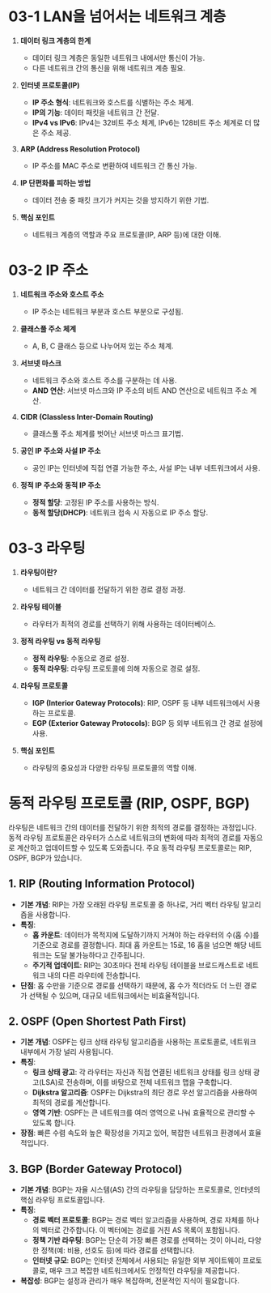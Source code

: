 # 03-1 LAN을 넘어서는 네트워크 계층

1. **데이터 링크 계층의 한계**
   - 데이터 링크 계층은 동일한 네트워크 내에서만 통신이 가능.
   - 다른 네트워크 간의 통신을 위해 네트워크 계층 필요.

2. **인터넷 프로토콜(IP)**
   - **IP 주소 형식**: 네트워크와 호스트를 식별하는 주소 체계.
   - **IP의 기능**: 데이터 패킷을 네트워크 간 전달.
   - **IPv4 vs IPv6**: IPv4는 32비트 주소 체계, IPv6는 128비트 주소 체계로 더 많은 주소 제공.

3. **ARP (Address Resolution Protocol)**
   - IP 주소를 MAC 주소로 변환하여 네트워크 간 통신 가능.

4. **IP 단편화를 피하는 방법**
   - 데이터 전송 중 패킷 크기가 커지는 것을 방지하기 위한 기법.

5. **핵심 포인트**
   - 네트워크 계층의 역할과 주요 프로토콜(IP, ARP 등)에 대한 이해.


# 03-2 IP 주소

1. **네트워크 주소와 호스트 주소**
   - IP 주소는 네트워크 부분과 호스트 부분으로 구성됨.

2. **클래스풀 주소 체계**
   - A, B, C 클래스 등으로 나누어져 있는 주소 체계.

3. **서브넷 마스크**
   - 네트워크 주소와 호스트 주소를 구분하는 데 사용.
   - **AND 연산**: 서브넷 마스크와 IP 주소의 비트 AND 연산으로 네트워크 주소 계산.

4. **CIDR (Classless Inter-Domain Routing)**
   - 클래스풀 주소 체계를 벗어난 서브넷 마스크 표기법.

5. **공인 IP 주소와 사설 IP 주소**
   - 공인 IP는 인터넷에 직접 연결 가능한 주소, 사설 IP는 내부 네트워크에서 사용.

6. **정적 IP 주소와 동적 IP 주소**
   - **정적 할당**: 고정된 IP 주소를 사용하는 방식.
   - **동적 할당(DHCP)**: 네트워크 접속 시 자동으로 IP 주소 할당.


# 03-3 라우팅

1. **라우팅이란?**
   - 네트워크 간 데이터를 전달하기 위한 경로 결정 과정.

2. **라우팅 테이블**
   - 라우터가 최적의 경로를 선택하기 위해 사용하는 데이터베이스.

3. **정적 라우팅 vs 동적 라우팅**
   - **정적 라우팅**: 수동으로 경로 설정.
   - **동적 라우팅**: 라우팅 프로토콜에 의해 자동으로 경로 설정.

4. **라우팅 프로토콜**
   - **IGP (Interior Gateway Protocols)**: RIP, OSPF 등 내부 네트워크에서 사용하는 프로토콜.
   - **EGP (Exterior Gateway Protocols)**: BGP 등 외부 네트워크 간 경로 설정에 사용.

5. **핵심 포인트**
   - 라우팅의 중요성과 다양한 라우팅 프로토콜의 역할 이해.



  

# 동적 라우팅 프로토콜 (RIP, OSPF, BGP)

라우팅은 네트워크 간의 데이터를 전달하기 위한 최적의 경로를 결정하는 과정입니다. 동적 라우팅 프로토콜은 라우터가 스스로 네트워크의 변화에 따라 최적의 경로를 자동으로 계산하고 업데이트할 수 있도록 도와줍니다. 주요 동적 라우팅 프로토콜로는 RIP, OSPF, BGP가 있습니다.

## 1. RIP (Routing Information Protocol)
- **기본 개념**: RIP는 가장 오래된 라우팅 프로토콜 중 하나로, 거리 벡터 라우팅 알고리즘을 사용합니다.
- **특징**:
  - **홉 카운트**: 데이터가 목적지에 도달하기까지 거쳐야 하는 라우터의 수(홉 수)를 기준으로 경로를 결정합니다. 최대 홉 카운트는 15로, 16 홉을 넘으면 해당 네트워크는 도달 불가능하다고 간주됩니다.
  - **주기적 업데이트**: RIP는 30초마다 전체 라우팅 테이블을 브로드캐스트로 네트워크 내의 다른 라우터에 전송합니다.
- **단점**: 홉 수만을 기준으로 경로를 선택하기 때문에, 홉 수가 적더라도 더 느린 경로가 선택될 수 있으며, 대규모 네트워크에서는 비효율적입니다.

## 2. OSPF (Open Shortest Path First)
- **기본 개념**: OSPF는 링크 상태 라우팅 알고리즘을 사용하는 프로토콜로, 네트워크 내부에서 가장 널리 사용됩니다.
- **특징**:
  - **링크 상태 광고**: 각 라우터는 자신과 직접 연결된 네트워크 상태를 링크 상태 광고(LSA)로 전송하며, 이를 바탕으로 전체 네트워크 맵을 구축합니다.
  - **Dijkstra 알고리즘**: OSPF는 Dijkstra의 최단 경로 우선 알고리즘을 사용하여 최적의 경로를 계산합니다.
  - **영역 기반**: OSPF는 큰 네트워크를 여러 영역으로 나눠 효율적으로 관리할 수 있도록 합니다.
- **장점**: 빠른 수렴 속도와 높은 확장성을 가지고 있어, 복잡한 네트워크 환경에서 효율적입니다.

## 3. BGP (Border Gateway Protocol)
- **기본 개념**: BGP는 자율 시스템(AS) 간의 라우팅을 담당하는 프로토콜로, 인터넷의 핵심 라우팅 프로토콜입니다.
- **특징**:
  - **경로 벡터 프로토콜**: BGP는 경로 벡터 알고리즘을 사용하며, 경로 자체를 하나의 벡터로 간주합니다. 이 벡터에는 경로를 거친 AS 목록이 포함됩니다.
  - **정책 기반 라우팅**: BGP는 단순히 가장 빠른 경로를 선택하는 것이 아니라, 다양한 정책(예: 비용, 선호도 등)에 따라 경로를 선택합니다.
  - **인터넷 규모**: BGP는 인터넷 전체에서 사용되는 유일한 외부 게이트웨이 프로토콜로, 매우 크고 복잡한 네트워크에서도 안정적인 라우팅을 제공합니다.
- **복잡성**: BGP는 설정과 관리가 매우 복잡하며, 전문적인 지식이 필요합니다.
